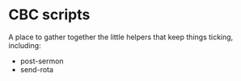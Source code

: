 CBC scripts
===========

A place to gather together the little helpers that keep things ticking, including:

- post-sermon
- send-rota

